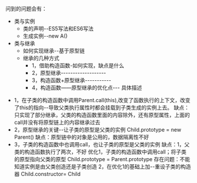 问到的问题会有：

* 类与实例
  * 类的声明--ES5写法和ES6写法
  * 生成实例--new A()
* 类与继承
  * 如何实现继承--基于原型链
  * 继承的几种方式
    - 1，借助构造函数-如何实现，缺点是什么
    - 2，原型继承-------------------
    - 3，构造函数+原型继承-----------
    - 4，构造函数——原型继承的优化点---
具体描述
- 1，在子类的构造函数中调用Parent.call(this),改变了函数执行的上下文，改变了this的指向--导致父类执行属性时都会挂载到子类生成的实例上去。
    缺点：只实现了部分继承，父类的构造函数里面的内容除外，还有原型属性，上面的call并没有将原型链上的内容继承过去
- 2，原型继承的关键--让子类的原型是父类的实例
    Child.prototype = new Parent()
    缺点：原型链中的对象是公用的，数据隔离性不好
- 3，子类的构造函数中也调用call，也让子类的原型是父类的实例
    缺点：1，父类的构造函数执行了两次，不好
    优化1，子类的构造函数中调用call；将子类的原型指向父类的原型
    Child.prototype = Parent.prototype
    存在问题：不能知道实例是由父类创造还是子类创造
        2，在优化1的基础上加--重设子类的构造器
        Child.constructor= Child